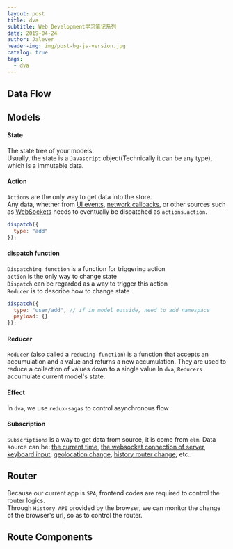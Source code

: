 ```yaml
---
layout: post
title: dva
subtitle: Web Development学习笔记系列
date: 2019-04-24
author: Jalever
header-img: img/post-bg-js-version.jpg
catalog: true
tags:
  - dva
---
```


## Data Flow

## Models

#### State

The state tree of your models.<br>
Usually, the state is a `Javascript` object(Technically it can be any type), which is a immutable data.

#### Action

`Actions` are the only way to get data into the store.<br>
Any data, whether from <ins>UI events</ins>, <ins>network callbacks</ins>, or other sources such as <ins>WebSockets</ins> needs to eventually be dispatched as `actions.action`.

```jsx
dispatch({
  type: "add"
});
```

#### dispatch function

`Dispatching function` is a function for triggering action<br>
`action` is the only way to change state<br>
`Dispatch` can be regarded as a way to trigger this action<br>
`Reducer` is to describe how to change state<br>

```jsx
dispatch({
  type: "user/add", // if in model outside, need to add namespace
  payload: {}
});
```

#### Reducer

`Reducer` (also called a `reducing function`) is a function that accepts an accumulation and a value and returns a new accumulation. They are used to reduce a collection of values down to a single value
In `dva`, `Reducers` accumulate current model's state.<br>

#### Effect

In `dva`, we use `redux-sagas` to control asynchronous flow

#### Subscription

`Subscriptions` is a way to get data from source, it is come from `elm`.
Data source can be: <ins>the current time</ins>, <ins>the websocket connection of server</ins>, <ins>keyboard input</ins>, <ins>geolocation change</ins>, <ins>history router change</ins>, etc..

## Router

Because our current app is `SPA`, frontend codes are required to control the router logics.<br>
Through `History API` provided by the browser, we can monitor the change of the browser's url, so as to control the router.

## Route Components
